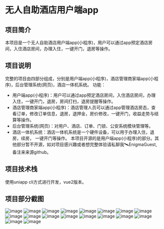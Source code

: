 # 无人自助酒店用户端app
## 项目简介
本项目是一个无人自助酒店用户端app(小程序)，用户可以通过app预定酒店房间，入住酒店房间，办理入住，一键开门，退房等操作。
## 项目说明
完整的项目由四部分组成，分别是用户端app(小程序)，酒店管理商家端app(小程序)，后台管理系统(网页)，酒店一体机系统。
功能：
- 用户端app(小程序)：用户可以通过app预定酒店房间，入住酒店房间，办理入住，一键开门，退房，房间打扫，退房提醒等操作。
- 酒店管理商家端app(小程序)：酒店管理人员可以通过app管理酒店房态，查看订单，修改订单信息，退房，退押金，房价修改，一键开门，收益走势与结算等操作。
- 后台管理系统(网页)：对用户、酒店、订单、门锁、公安系统模块管理等。
- 酒店一体机系统：酒店一体机系统是一个硬件设备，可以用于办理入住，退房，续房， 一键开门等操作。
  本项目开源的是用户端app(小程序)的部分。其他部分暂不开源，如对项目感兴趣或者想完整体验请私聊我🛰️EnigmaGuest,备注来来源github。
## 项目技术栈
使用uniapp cli方式进行开发，vue2版本。
## 项目部分截图
![image](doc/1.jpg)
![image](doc/2.jpg)
![image](doc/3.jpg)
![image](doc/4.jpg)
![image](doc/5.jpg)
![image](doc/6.jpg)
![image](doc/7.jpg)
![image](doc/8.jpg)
![image](doc/9.jpg)
![image](doc/10.jpg)
![image](doc/11.jpg)
![image](doc/12.jpg)
![image](doc/13.jpg)
![image](doc/14.jpg)
![image](doc/15.jpg)
![image](doc/16.jpg)
![image](doc/17.jpg)
![image](doc/18.jpg)


